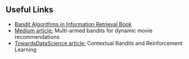 ## Useful Links
- [Bandit Algorithms in Information
Retrieval Book](https://glowacka.org/files/bandit_book.pdf)
- [Medium article:](https://blog.insightdatascience.com/multi-armed-bandits-for-dynamic-movie-recommendations-5eb8f325ed1d) Multi-armed bandits for dynamic movie recommendations
- [TowardsDataScience article:](https://towardsdatascience.com/contextual-bandits-and-reinforcement-learning-6bdfeaece72a) Contextual Bandits and Reinforcement Learning

